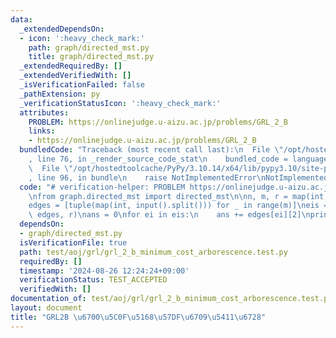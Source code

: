 ```yaml
---
data:
  _extendedDependsOn:
  - icon: ':heavy_check_mark:'
    path: graph/directed_mst.py
    title: graph/directed_mst.py
  _extendedRequiredBy: []
  _extendedVerifiedWith: []
  _isVerificationFailed: false
  _pathExtension: py
  _verificationStatusIcon: ':heavy_check_mark:'
  attributes:
    PROBLEM: https://onlinejudge.u-aizu.ac.jp/problems/GRL_2_B
    links:
    - https://onlinejudge.u-aizu.ac.jp/problems/GRL_2_B
  bundledCode: "Traceback (most recent call last):\n  File \"/opt/hostedtoolcache/PyPy/3.10.14/x64/lib/pypy3.10/site-packages/onlinejudge_verify/documentation/build.py\"\
    , line 76, in _render_source_code_stat\n    bundled_code = language.bundle(\n\
    \  File \"/opt/hostedtoolcache/PyPy/3.10.14/x64/lib/pypy3.10/site-packages/onlinejudge_verify/languages/python.py\"\
    , line 96, in bundle\n    raise NotImplementedError\nNotImplementedError\n"
  code: "# verification-helper: PROBLEM https://onlinejudge.u-aizu.ac.jp/problems/GRL_2_B\n\
    \nfrom graph.directed_mst import directed_mst\n\nn, m, r = map(int, input().split())\n\
    edges = [tuple(map(int, input().split())) for _ in range(m)]\neis = directed_mst(n,\
    \ edges, r)\nans = 0\nfor ei in eis:\n    ans += edges[ei][2]\nprint(ans)\n"
  dependsOn:
  - graph/directed_mst.py
  isVerificationFile: true
  path: test/aoj/grl/grl_2_b_minimum_cost_arborescence.test.py
  requiredBy: []
  timestamp: '2024-08-26 12:24:24+09:00'
  verificationStatus: TEST_ACCEPTED
  verifiedWith: []
documentation_of: test/aoj/grl/grl_2_b_minimum_cost_arborescence.test.py
layout: document
title: "GRL2B \u6700\u5C0F\u5168\u57DF\u6709\u5411\u6728"
---
```


